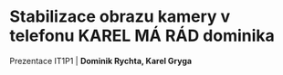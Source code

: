 # Stabilizace obrazu kamery v telefonu   KAREL MÁ RÁD dominika

Prezentace IT1P1 | **Dominik Rychta, Karel Gryga**
